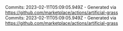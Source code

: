 Commits: 2023-02-11T05:09:05.949Z - Generated via https://github.com/marketplace/actions/artificial-grass
<br>
Commits: 2023-02-11T05:09:05.949Z - Generated via https://github.com/marketplace/actions/artificial-grass
<br>
